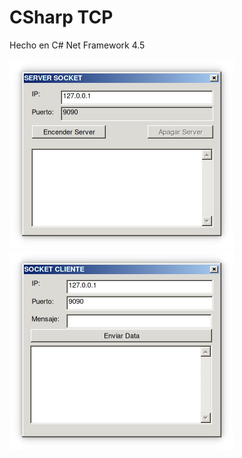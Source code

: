 # CSharp TCP
Hecho en C# Net Framework 4.5

![Servidor](https://raw.githubusercontent.com/RicardoValladares/CSharp_TCP/master/SocketServer.PNG)
![Cliente](https://raw.githubusercontent.com/RicardoValladares/CSharp_TCP/master/SocketCliente.PNG)

